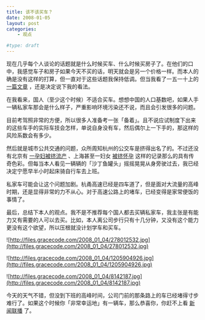 ```yaml
---
title: 该不该买车？
date: 2008-01-05
layout: post
categories:
    - 观点

#type: draft
---
```


现在几乎每个人谈论的话题就是什么时候买车、什么时候买房子了。在他们的口中，我感觉车子和房子如果今天不买的话，明天就会是另一个价格一样。而本人的确是没有这样的打算，但一直对于这些话题我保持低调。但当我看了一五一十上的 [一篇文章](http://www.my1510.cn/article.php?4c847749c0d6f310) ，还是决定说下我的看法。

在我看来，国人（至少这个时候）不适合买车。想想中国的人口基数吧，如果人手一辆私家车那会是什么样子，严重影响环境污染还不说，而且会引发很多的问题。

目前考驾照非常的方便，所以很多人准备考一张「备着」。且不说应试制度下出来的这些车手的实际车技会怎样，单说自身没有车，然后偶尔上一下手的，那这样的风险系数会有多少。

然后就是城市公共交通的问题，众所周知杭州的公交车是挤得出名了的。不过还没有北京有 [一孕妇被挤流产](http://news.xinhuanet.com/video/2006-01/19/content_4073603.htm) 、上海甚至一妇女 [被挤怀孕](http://www.bokerb.com/logshow.asp?id=318) 这样的记录那么的具有传奇色彩。但每当本人看见一辆辆的「沙丁鱼罐头」摇摇晃晃从身旁驶过去，我已经决定宁愿早半小时起床骑自行车去上班。

私家车可能会让这个问题加剧。杭甬高速已经是四车道了，但是面对大流量的高峰时期，还是显得非常的力不从心。对于高速公路上的堵车，已经变得是家常便饭的事情了。

最后，总结下本人的观点。我不是不推荐每个国人都去买辆私家车，我主张是有能力又有需要的人可以去买。比如，本人离公司步行只有十几分钟，又没有这个能力更没有这个欲望，所以压根就没计划学车和买车。

![http://files.gracecode.com/2008_01_04/278012532.jpg](http://files.gracecode.com/2008_01_04/278012532.jpg)

![http://files.gracecode.com/2008_01_04/1205904926.jpg](http://files.gracecode.com/2008_01_04/1205904926.jpg)

![http://files.gracecode.com/2008_01_04/8142187.jpg](http://files.gracecode.com/2008_01_04/8142187.jpg)

今天的天气不错，但没到下班的高峰时间，公司门前的那条路上的车已经堵得寸步难行了。如果这个时候你「非常幸运地」有一辆车，那么恭喜你，你赶不上看 [新闻联播](http://www.kakug.com/blog/archives/311) 了。
